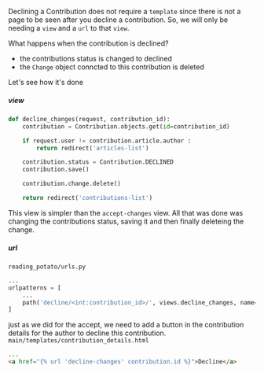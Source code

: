 Declining a Contribution does not require a `template` since there is not a page to be seen after you decline a contribution. So, we will only be needing a `view` and a `url` to that `view`.

What happens when the contribution is declined?
 * the contributions status is changed to declined
 * the `Change` object conncted to this contribution is deleted

Let's see how it's done

##### view
```python
def decline_changes(request, contribution_id):
	contribution = Contribution.objects.get(id=contribution_id)

	if request.user != contribution.article.author :
		return redirect('articles-list')

	contribution.status = Contribution.DECLINED
	contribution.save()

	contribution.change.delete()

	return redirect('contributions-list')
```

This view is simpler than the `accept-changes` view. All that was done was changing the contributions status, saving it and then finally deleteing the change.

##### url
`reading_potato/urls.py`
```python
...
urlpatterns = [
    ...
    path('decline/<int:contribution_id>/', views.decline_changes, name="declinet-changes"),
]
```
 
 just as we did for the accept, we need to add a button in the contribution details for the author to decline this contribution.
`main/templates/contribution_details.html`
```html
...
<a href="{% url 'decline-changes' contribution.id %}">Decline</a>
```